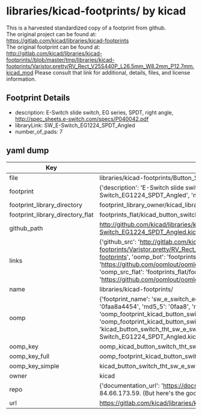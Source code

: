 # libraries/kicad-footprints/ by kicad  
This is a harvested standardized copy of a footprint from github.  
The original project can be found at:  
https://gitlab.com/kicad/libraries/kicad-footprints  
The original footprint can be found at:
http://gitlab.com/kicad/libraries/kicad-footprints//blob/master/tmp/libraries/kicad-footprints/Varistor.pretty/RV_Rect_V25S440P_L26.5mm_W8.2mm_P12.7mm.kicad_mod
Please consult that link for additional, details, files, and license information.  
## Footprint Details
* description: E-Switch slide switch, EG series, SPDT, right angle, http://spec_sheets.e-switch.com/specs/P040042.pdf  
* libraryLink: SW_E-Switch_EG1224_SPDT_Angled  
* number_of_pads: 7  
## yaml dump  
| Key | Value |  
| --- | --- |  
| file | libraries/kicad-footprints/Button_Switch_THT.pretty/SW_E-Switch_EG1224_SPDT_Angled.kicad_mod |  
| footprint | {'description': 'E-Switch slide switch, EG series, SPDT, right angle, http://spec_sheets.e-switch.com/specs/P040042.pdf', 'libraryLink': 'SW_E-Switch_EG1224_SPDT_Angled', 'number_of_pads': 7} |  
| footprint_library_directory | footprint_library_owner/kicad_libraries/kicad-footprints/ |  
| footprint_library_directory_flat | footprints_flat/kicad_button_switch_tht_sw_e_switch_eg1224_spdt_angled/working |  
| github_path | http://github.com/kicad/libraries/kicad-footprints//blob/master/tmp/libraries/kicad-footprints/Button_Switch_THT.pretty/SW_E-Switch_EG1224_SPDT_Angled.kicad_mod |  
| links | {'github_src': 'http://gitlab.com/kicad/libraries/kicad-footprints//blob/master/tmp/libraries/kicad-footprints/Varistor.pretty/RV_Rect_V25S440P_L26.5mm_W8.2mm_P12.7mm.kicad_mod', 'github_src_repo': 'https://gitlab.com/kicad/libraries/kicad-footprints', 'oomp_bot': 'footprints/kicad_button_switch_tht_sw_e_switch_eg1224_spdt_angled/working', 'oomp_bot_github': 'https://github.com/oomlout/oomlout_oomp_footprint_bot/tree/main/footprints/kicad_button_switch_tht_sw_e_switch_eg1224_spdt_angled/working', 'oomp_src_flat': 'footprints_flat/footprints_flat/kicad_button_switch_tht_sw_e_switch_eg1224_spdt_angled/working', 'oomp_src_flat_github': 'https://github.com/oomlout/oomlout_oomp_footprint_src/tree/main/footprints_flat/kicad_button_switch_tht_sw_e_switch_eg1224_spdt_angled/working'} |  
| name | libraries/kicad-footprints/ |  
| oomp | {'footprint_name': 'sw_e_switch_eg1224_spdt_angled', 'library_name': 'button_switch_tht', 'md5': '0faa8a44540305d801fb7e688c23eb16', 'md5_10': '0faa8a4454', 'md5_5': '0faa8', 'md5_6': '0faa8a', 'oomp_key': 'oomp_kicad_button_switch_tht_sw_e_switch_eg1224_spdt_angled', 'oomp_key_extra': 'oomp_footprint_kicad_button_switch_tht_sw_e_switch_eg1224_spdt_angled', 'oomp_key_full': 'oomp_footprint_kicad_button_switch_tht_sw_e_switch_eg1224_spdt_angled_0faa8a', 'oomp_key_simple': 'kicad_button_switch_tht_sw_e_switch_eg1224_spdt_angled', 'original_filename': 'libraries/kicad-footprints/Button_Switch_THT.pretty/SW_E-Switch_EG1224_SPDT_Angled.kicad_mod', 'owner_name': 'kicad'} |  
| oomp_key | oomp_kicad_button_switch_tht_sw_e_switch_eg1224_spdt_angled |  
| oomp_key_full | oomp_footprint_kicad_button_switch_tht_sw_e_switch_eg1224_spdt_angled |  
| oomp_key_simple | kicad_button_switch_tht_sw_e_switch_eg1224_spdt_angled |  
| owner | kicad |  
| repo | {'documentation_url': 'https://docs.github.com/rest/overview/resources-in-the-rest-api#rate-limiting', 'message': "API rate limit exceeded for 84.66.173.59. (But here's the good news: Authenticated requests get a higher rate limit. Check out the documentation for more details.)"} |  
| url | https://gitlab.com/kicad/libraries/kicad-footprints |  

